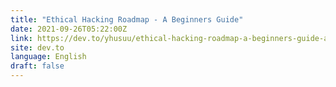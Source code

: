 ```yaml
---
title: "Ethical Hacking Roadmap - A Beginners Guide"
date: 2021-09-26T05:22:00Z
link: https://dev.to/yhusuu/ethical-hacking-roadmap-a-beginners-guide-al5?utm_medium=RSS&utm_source=news.12bit.vn
site: dev.to
language: English
draft: false
---
```

